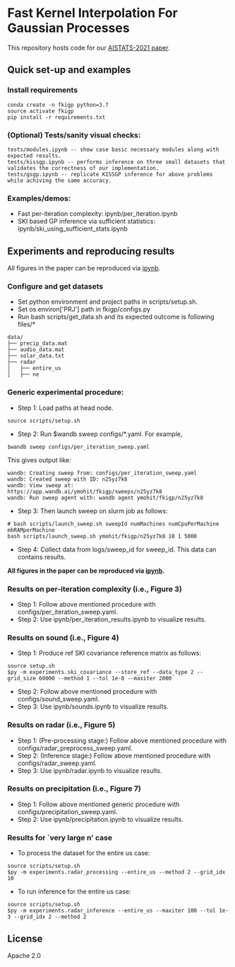 
# Fast Kernel Interpolation For Gaussian Processes
This repository hosts code for our [AISTATS-2021 paper](http://proceedings.mlr.press/v130/yadav21a.html).


## Quick set-up and examples 

### Install requirements

```setup
conda create -n fkigp python=3.7
source activate fkigp
pip install -r requirements.txt
```

### (Optional) Tests/sanity visual checks:
```
tests/modules.ipynb -- show case basic necessary modules along with expected results.  
tests/kissgp.ipynb -- performs inference on three small datasets that validates the correctness of our implementation. 
tests/gsgp.ipynb -- replicate KISSGP inference for above problems while achiving the same accuracy. 
```

### Examples/demos: 
* Fast per-iteration complexity: ipynb/per_iteration.ipynb 
* SKI based GP inference via sufficient statistics: ipynb/ski_using_sufficient_stats.ipynb

## Experiments and reproducing results
All figures in the paper can be reproduced via [ipynb](./ipynb).

### Configure and get datasets
* Set python environment and project paths in scripts/setup.sh. 
* Set os.environ['PRJ'] path in fkigp/configs.py 
* Run bash scripts/get_data.sh and its expected outcome is following files/*

```
data/
├── precip_data.mat 
├── audio_data.mat
├── solar_data.txt
├── radar
│   ├── entire_us
│   ├── ne
```

### Generic experimental procedure:

* Step 1: Load paths at head node.
```
source scripts/setup.sh
```

* Step 2: Run $wandb sweep configs/*.yaml. For example, 

```
$wandb sweep configs/per_iteration_sweep.yaml 
```

This gives output like:

```
wandb: Creating sweep from: configs/per_iteration_sweep.yaml
wandb: Created sweep with ID: n25yz7k8
wandb: View sweep at: https://app.wandb.ai/ymohit/fkigp/sweeps/n25yz7k8
wandb: Run sweep agent with: wandb agent ymohit/fkigp/n25yz7k8
```

* Step 3: Then launch sweep on slurm job as follows:

```
# bash scripts/launch_sweep.sh sweepId numMachines numCpuPerMachine mbRAMperMachine
bash scripts/launch_sweep.sh ymohit/fkigp/n25yz7k8 10 1 5000
```

* Step 4: Collect data from logs/sweep_id for sweep_id. This data can contains results. 

<b>All figures in the paper can be reproduced via [ipynb](./ipynb).</b>

### Results on per-iteration complexity (i.e., Figure 3) 

* Step 1: Follow above mentioned procedure with configs/per_iteration_sweep.yaml.
* Step 2: Use ipynb/per_iteration_results.ipynb to visualize results.

### Results on sound (i.e., Figure 4)

* Step 1: Produce ref SKI covariance reference matrix as follows: 
```eval
source setup.sh
$py -m experiments.ski_covariance --store_ref --data_type 2 --grid_size 60000 --method 1 --tol 1e-8 --maxiter 2000
```
* Step 2: Follow above mentioned procedure with configs/sound_sweep.yaml.
* Step 3: Use ipynb/sounds.ipynb to visualize results.

### Results on radar (i.e., Figure 5)
* Step 1: (Pre-processing stage:) Follow above mentioned procedure with configs/radar_preprocess_sweep.yaml.
* Step 2: (Inference stage:) Follow above mentioned procedure with configs/radar_sweep.yaml.
* Step 3: Use ipynb/radar.ipynb to visualize results.


### Results on precipitation (i.e., Figure 7)
* Step 1: Follow above mentioned generic procedure with configs/precipitation_sweep.yaml.
* Step 2: Use ipynb/precipitation.ipynb to visualize results.

### Results for `very large n' case

* To process the dataset for the entire us case: 
```eval
source scripts/setup.sh
$py -m experiments.radar_processing --entire_us --method 2 --grid_idx 10
```

* To run inference for the entire us case: 
```eval
source scripts/setup.sh
$py -m experiments.radar_inference --entire_us --maxiter 100 --tol 1e-3 --grid_idx 2 --method 2
```


## License
Apache 2.0 

